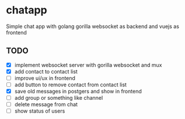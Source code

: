 # chatapp
Simple chat app with golang gorilla websocket as backend and vuejs as frontend
## TODO
- [x] implement websocket server with gorilla websocket and mux
- [x] add contact to contact list
- [ ] improve ui/ux in frontend
- [ ] add button to remove contact from contact list
- [x] save old messages in postgers and show in frontend
- [ ] add group or something like channel
- [ ] delete message from chat
- [ ] show status of users
